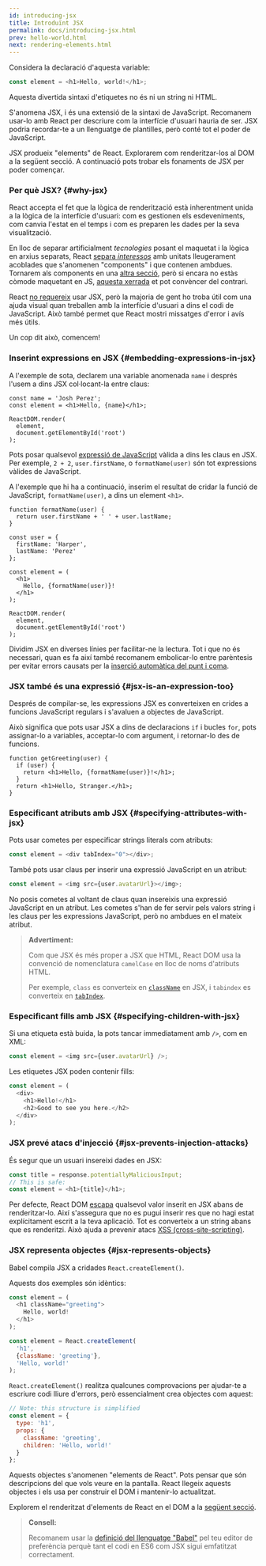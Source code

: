 ```yaml
---
id: introducing-jsx
title: Introduïnt JSX
permalink: docs/introducing-jsx.html
prev: hello-world.html
next: rendering-elements.html
---
```


Considera la declaració d'aquesta variable:

```js
const element = <h1>Hello, world!</h1>;
```

Aquesta divertida sintaxi d'etiquetes no és ni un string ni HTML.

S'anomena JSX, i és una extensió de la sintaxi de JavaScript. Recomanem usar-lo amb React per descriure com la interfície d'usuari hauria de ser. JSX podria recordar-te a un llenguatge de plantilles, però conté tot el poder de JavaScript. 

JSX produeix "elements" de React. Explorarem com renderitzar-los al DOM a la següent secció. A continuació pots trobar els fonaments de JSX per poder començar.

### Per què JSX? {#why-jsx}

React accepta el fet que la lògica de renderització està inherentment unida a la lògica de la interfície d'usuari: com es gestionen els esdeveniments, com canvia l'estat en el temps i com es preparen les dades per la seva visualització.

En lloc de separar artificialment *tecnologies* posant el maquetat i la lògica en arxius separats, React [separa *interessos*](https://en.wikipedia.org/wiki/Separation_of_concerns) amb unitats lleugerament acoblades que s'anomenen "components" i que contenen ambdues. Tornarem als components en una [altra secció](/docs/components-and-props.html), però si encara no estàs còmode maquetant en JS, [aquesta xerrada](https://www.youtube.com/watch?v=x7cQ3mrcKaY) et pot convèncer del contrari.

React [no requereix](/docs/react-without-jsx.html) usar JSX, però la majoria de gent ho troba útil com una ajuda visual quan treballen amb la interfície d'usuari a dins el codi de JavaScript. Això també permet que React mostri missatges d'error i avís més útils.

Un cop dit això, comencem!

### Inserint expressions en JSX {#embedding-expressions-in-jsx}

A l'exemple de sota, declarem una variable anomenada `name` i després l'usem a dins JSX col·locant-la entre claus:

```js{1,2}
const name = 'Josh Perez';
const element = <h1>Hello, {name}</h1>;

ReactDOM.render(
  element,
  document.getElementById('root')
);
```

Pots posar qualsevol [expressió de JavaScript](https://developer.mozilla.org/en-US/docs/Web/JavaScript/Guide/Expressions_and_Operators#Expressions) vàlida a dins les claus en JSX. Per exemple, `2 + 2`, `user.firstName`, o `formatName(user)` són tot expressions vàlides de JavaScript.

A l'exemple que hi ha a continuació, inserim el resultat de cridar la funció de JavaScript, `formatName(user)`, a dins un element `<h1>`.

```js{12}
function formatName(user) {
  return user.firstName + ' ' + user.lastName;
}

const user = {
  firstName: 'Harper',
  lastName: 'Perez'
};

const element = (
  <h1>
    Hello, {formatName(user)}!
  </h1>
);

ReactDOM.render(
  element,
  document.getElementById('root')
);
```

[](codepen://introducing-jsx)

Dividim JSX en diverses línies per facilitar-ne la lectura. Tot i que no és necessari, quan es fa així també recomanem embolicar-lo entre parèntesis per evitar errors causats per la [inserció automàtica del punt i coma](https://stackoverflow.com/q/2846283).

### JSX també és una expressió {#jsx-is-an-expression-too}

Després de compilar-se, les expressions JSX es converteixen en crides a funcions JavaScript regulars i s'avaluen a objectes de JavaScript.

Això significa que pots usar JSX a dins de declaracions `if` i bucles `for`, pots assignar-lo a variables, acceptar-lo com argument, i retornar-lo des de funcions.

```js{3,5}
function getGreeting(user) {
  if (user) {
    return <h1>Hello, {formatName(user)}!</h1>;
  }
  return <h1>Hello, Stranger.</h1>;
}
```

### Especificant atributs amb JSX {#specifying-attributes-with-jsx}

Pots usar cometes per especificar strings literals com atributs:

```js
const element = <div tabIndex="0"></div>;
```

També pots usar claus per inserir una expressió JavaScript en un atribut:

```js
const element = <img src={user.avatarUrl}></img>;
```

No posis cometes al voltant de claus quan insereixis una expressió JavaScript en un atribut. Les cometes s'han de fer servir pels valors string i les claus per les expressions JavaScript, però no ambdues en el mateix atribut.

>**Advertiment:**
>
>Com que JSX és més proper a JSX que HTML, React DOM usa la convenció de nomenclatura `camelCase` en lloc de noms d'atributs HTML.
>
>Per exemple, `class` es converteix en [`className`](https://developer.mozilla.org/en-US/docs/Web/API/Element/className) en JSX, i `tabindex` es converteix en [`tabIndex`](https://developer.mozilla.org/en-US/docs/Web/API/HTMLElement/tabIndex).

### Especificant fills amb JSX {#specifying-children-with-jsx}

Si una etiqueta està buida, la pots tancar immediatament amb `/>`, com en XML:

```js
const element = <img src={user.avatarUrl} />;
```

Les etiquetes JSX poden contenir fills:

```js
const element = (
  <div>
    <h1>Hello!</h1>
    <h2>Good to see you here.</h2>
  </div>
);
```

### JSX prevé atacs d'injecció {#jsx-prevents-injection-attacks}

És segur que un usuari insereixi dades en JSX:

```js
const title = response.potentiallyMaliciousInput;
// This is safe:
const element = <h1>{title}</h1>;
```

Per defecte, React DOM [escapa](https://stackoverflow.com/questions/7381974/which-characters-need-to-be-escaped-on-html) qualsevol valor inserit en JSX abans de renderitzar-lo. Així s'assegura que no es pugui inserir res que no hagi estat explícitament escrit a la teva aplicació. Tot es converteix a un string abans que es renderitzi. Això ajuda a prevenir atacs [XSS (cross-site-scripting)](https://en.wikipedia.org/wiki/Cross-site_scripting).

### JSX representa objectes {#jsx-represents-objects}

Babel compila JSX a cridades `React.createElement()`.

Aquests dos exemples són idèntics:

```js
const element = (
  <h1 className="greeting">
    Hello, world!
  </h1>
);
```

```js
const element = React.createElement(
  'h1',
  {className: 'greeting'},
  'Hello, world!'
);
```

`React.createElement()` realitza qualcunes comprovacions per ajudar-te a escriure codi lliure d'errors, però essencialment crea objectes com aquest:

```js
// Note: this structure is simplified
const element = {
  type: 'h1',
  props: {
    className: 'greeting',
    children: 'Hello, world!'
  }
};
```

Aquests objectes s'anomenen "elements de React". Pots pensar que són descripcions del que vols veure en la pantalla. React llegeix aquests objectes i els usa per construir el DOM i mantenir-lo actualitzat.

Explorem el renderitzat d'elements de React en el DOM a la [següent secció](/docs/rendering-elements.html).

>**Consell:**
>
>Recomanem usar la [definició del llenguatge "Babel"](https://babeljs.io/docs/editors) pel teu editor de preferència perquè tant el codi en ES6 com JSX sigui emfatitzat correctament.
